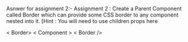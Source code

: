 Asnwer for assignment 2:-
Assignment 2 : Create a Parent Component called Border which can provide some CSS border to any component nested into it. [Hint : You will need to use children props here

< Border>
< Component >
< Border />

